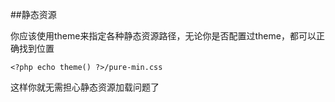 ##静态资源

你应该使用theme来指定各种静态资源路径，无论你是否配置过theme，都可以正确找到位置

`<?php echo theme() ?>/pure-min.css`

这样你就无需担心静态资源加载问题了
